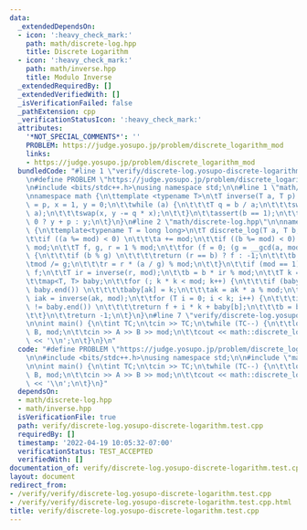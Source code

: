 ```yaml
---
data:
  _extendedDependsOn:
  - icon: ':heavy_check_mark:'
    path: math/discrete-log.hpp
    title: Discrete Logarithm
  - icon: ':heavy_check_mark:'
    path: math/inverse.hpp
    title: Modulo Inverse
  _extendedRequiredBy: []
  _extendedVerifiedWith: []
  _isVerificationFailed: false
  _pathExtension: cpp
  _verificationStatusIcon: ':heavy_check_mark:'
  attributes:
    '*NOT_SPECIAL_COMMENTS*': ''
    PROBLEM: https://judge.yosupo.jp/problem/discrete_logarithm_mod
    links:
    - https://judge.yosupo.jp/problem/discrete_logarithm_mod
  bundledCode: "#line 1 \"verify/discrete-log.yosupo-discrete-logarithm.test.cpp\"\
    \n#define PROBLEM \"https://judge.yosupo.jp/problem/discrete_logarithm_mod\"\n\
    \n#include <bits/stdc++.h>\nusing namespace std;\n\n#line 1 \"math/inverse.hpp\"\
    \nnamespace math {\n\ttemplate <typename T>\n\tT inverse(T a, T p) {\n\t\tT b\
    \ = p, x = 1, y = 0;\n\t\twhile (a) {\n\t\t\tT q = b / a;\n\t\t\tswap(a, b %=\
    \ a);\n\t\t\tswap(x, y -= q * x);\n\t\t}\n\t\tassert(b == 1);\n\t\treturn y <\
    \ 0 ? y + p : y;\n\t}\n}\n#line 2 \"math/discrete-log.hpp\"\n\nnamespace math\
    \ {\n\ttemplate<typename T = long long>\n\tT discrete_log(T a, T b, T mod) {\n\
    \t\tif ((a %= mod) < 0) \n\t\t\ta += mod;\n\t\tif ((b %= mod) < 0) \n\t\t\tb +=\
    \ mod;\n\t\tT f, g, r = 1 % mod;\n\t\tfor (f = 0; (g = __gcd(a, mod)) > 1; f++)\
    \ {\n\t\t\tif (b % g) \n\t\t\t\treturn (r == b) ? f : -1;\n\t\t\tb /= g;\n\t\t\
    \tmod /= g;\n\t\t\tr = r * (a / g) % mod;\n\t\t}\n\t\tif (mod == 1) \n\t\t\treturn\
    \ f;\n\t\tT ir = inverse(r, mod);\n\t\tb = b * ir % mod;\n\t\tT k = 0, ak = 1;\n\
    \t\tmap<T, T> baby;\n\t\tfor (; k * k < mod; k++) {\n\t\t\tif (baby.find(ak) ==\
    \ baby.end()) \n\t\t\t\tbaby[ak] = k;\n\t\t\tak = ak * a % mod;\n\t\t}\n\t\tT\
    \ iak = inverse(ak, mod);\n\t\tfor (T i = 0; i < k; i++) {\n\t\t\tif (baby.find(b)\
    \ != baby.end()) \n\t\t\t\treturn f + i * k + baby[b];\n\t\t\tb = b * iak % mod;\n\
    \t\t}\n\t\treturn -1;\n\t}\n}\n#line 7 \"verify/discrete-log.yosupo-discrete-logarithm.test.cpp\"\
    \n\nint main() {\n\tint TC;\n\tcin >> TC;\n\twhile (TC--) {\n\t\tlong long A,\
    \ B, mod;\n\t\tcin >> A >> B >> mod;\n\t\tcout << math::discrete_log(A, B, mod)\
    \ << '\\n';\n\t}\n}\n"
  code: "#define PROBLEM \"https://judge.yosupo.jp/problem/discrete_logarithm_mod\"\
    \n\n#include <bits/stdc++.h>\nusing namespace std;\n\n#include \"math/discrete-log.hpp\"\
    \n\nint main() {\n\tint TC;\n\tcin >> TC;\n\twhile (TC--) {\n\t\tlong long A,\
    \ B, mod;\n\t\tcin >> A >> B >> mod;\n\t\tcout << math::discrete_log(A, B, mod)\
    \ << '\\n';\n\t}\n}"
  dependsOn:
  - math/discrete-log.hpp
  - math/inverse.hpp
  isVerificationFile: true
  path: verify/discrete-log.yosupo-discrete-logarithm.test.cpp
  requiredBy: []
  timestamp: '2022-04-19 10:05:32-07:00'
  verificationStatus: TEST_ACCEPTED
  verifiedWith: []
documentation_of: verify/discrete-log.yosupo-discrete-logarithm.test.cpp
layout: document
redirect_from:
- /verify/verify/discrete-log.yosupo-discrete-logarithm.test.cpp
- /verify/verify/discrete-log.yosupo-discrete-logarithm.test.cpp.html
title: verify/discrete-log.yosupo-discrete-logarithm.test.cpp
---
```

